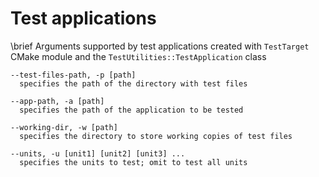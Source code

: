 # Test applications

\brief Arguments supported by test applications created with `TestTarget` CMake
       module and the `TestUtilities::TestApplication` class

```
--test-files-path, -p [path]
  specifies the path of the directory with test files

--app-path, -a [path]
  specifies the path of the application to be tested

--working-dir, -w [path]
  specifies the directory to store working copies of test files

--units, -u [unit1] [unit2] [unit3] ...
  specifies the units to test; omit to test all units
```
